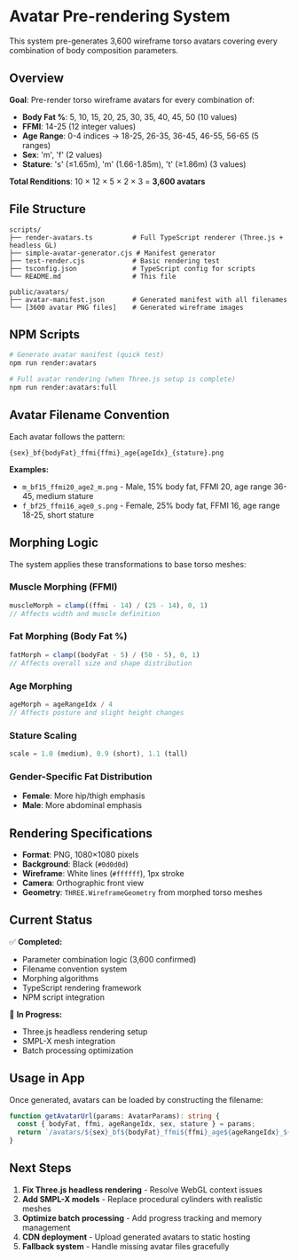# Avatar Pre-rendering System

This system pre-generates 3,600 wireframe torso avatars covering every combination of body composition parameters.

## Overview

**Goal**: Pre-render torso wireframe avatars for every combination of:
- **Body Fat %**: 5, 10, 15, 20, 25, 30, 35, 40, 45, 50 (10 values)
- **FFMI**: 14-25 (12 integer values) 
- **Age Range**: 0-4 indices → 18-25, 26-35, 36-45, 46-55, 56-65 (5 ranges)
- **Sex**: 'm', 'f' (2 values)
- **Stature**: 's' (≤1.65m), 'm' (1.66-1.85m), 't' (≥1.86m) (3 values)

**Total Renditions**: 10 × 12 × 5 × 2 × 3 = **3,600 avatars**

## File Structure

```
scripts/
├── render-avatars.ts          # Full TypeScript renderer (Three.js + headless GL)
├── simple-avatar-generator.cjs # Manifest generator
├── test-render.cjs            # Basic rendering test
├── tsconfig.json              # TypeScript config for scripts
└── README.md                  # This file

public/avatars/
├── avatar-manifest.json       # Generated manifest with all filenames
└── [3600 avatar PNG files]    # Generated wireframe images
```

## NPM Scripts

```bash
# Generate avatar manifest (quick test)
npm run render:avatars

# Full avatar rendering (when Three.js setup is complete)
npm run render:avatars:full
```

## Avatar Filename Convention

Each avatar follows the pattern:
```
{sex}_bf{bodyFat}_ffmi{ffmi}_age{ageIdx}_{stature}.png
```

**Examples:**
- `m_bf15_ffmi20_age2_m.png` - Male, 15% body fat, FFMI 20, age range 36-45, medium stature
- `f_bf25_ffmi16_age0_s.png` - Female, 25% body fat, FFMI 16, age range 18-25, short stature

## Morphing Logic

The system applies these transformations to base torso meshes:

### Muscle Morphing (FFMI)
```typescript
muscleMorph = clamp((ffmi - 14) / (25 - 14), 0, 1)
// Affects width and muscle definition
```

### Fat Morphing (Body Fat %)
```typescript
fatMorph = clamp((bodyFat - 5) / (50 - 5), 0, 1)
// Affects overall size and shape distribution
```

### Age Morphing
```typescript
ageMorph = ageRangeIdx / 4
// Affects posture and slight height changes
```

### Stature Scaling
```typescript
scale = 1.0 (medium), 0.9 (short), 1.1 (tall)
```

### Gender-Specific Fat Distribution
- **Female**: More hip/thigh emphasis
- **Male**: More abdominal emphasis

## Rendering Specifications

- **Format**: PNG, 1080×1080 pixels
- **Background**: Black (`#0d0d0d`)
- **Wireframe**: White lines (`#ffffff`), 1px stroke
- **Camera**: Orthographic front view
- **Geometry**: `THREE.WireframeGeometry` from morphed torso meshes

## Current Status

✅ **Completed:**
- Parameter combination logic (3,600 confirmed)
- Filename convention system
- Morphing algorithms
- TypeScript rendering framework
- NPM script integration

🚧 **In Progress:**
- Three.js headless rendering setup
- SMPL-X mesh integration
- Batch processing optimization

## Usage in App

Once generated, avatars can be loaded by constructing the filename:

```typescript
function getAvatarUrl(params: AvatarParams): string {
  const { bodyFat, ffmi, ageRangeIdx, sex, stature } = params;
  return `/avatars/${sex}_bf${bodyFat}_ffmi${ffmi}_age${ageRangeIdx}_${stature}.png`;
}
```

## Next Steps

1. **Fix Three.js headless rendering** - Resolve WebGL context issues
2. **Add SMPL-X models** - Replace procedural cylinders with realistic meshes
3. **Optimize batch processing** - Add progress tracking and memory management
4. **CDN deployment** - Upload generated avatars to static hosting
5. **Fallback system** - Handle missing avatar files gracefully